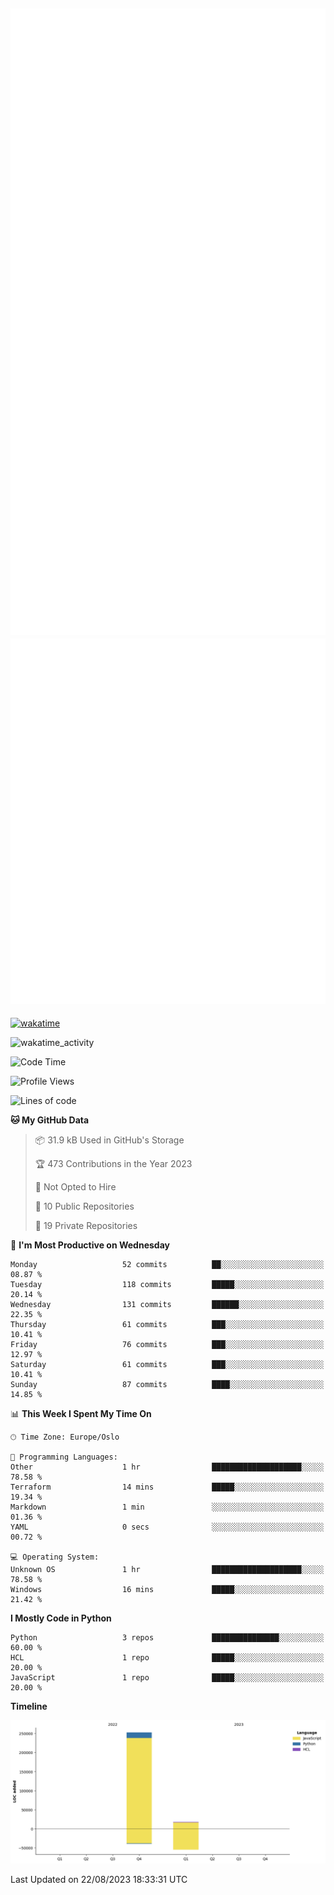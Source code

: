 ![Metrics](/metrics.svg)![Additional metrics](metrics.additional.svg)
----------------------------------------------------------------------------------------------------------------------------------------------------

[![wakatime](https://wakatime.com/badge/user/139c3dc8-b99d-475a-b6b4-e7663d03add8.svg)](https://wakatime.com/@139c3dc8-b99d-475a-b6b4-e7663d03add8)

![wakatime_activity](https://wakatime.com/share/@merca/d0fb6363-0f77-40ae-9525-9b9347ed2e36.svg)

<!--START_SECTION:waka-->
![Code Time](http://img.shields.io/badge/Code%20Time-6%2C743%20hrs%2044%20mins-blue)

![Profile Views](http://img.shields.io/badge/Profile%20Views-0-blue)

![Lines of code](https://img.shields.io/badge/From%20Hello%20World%20I%27ve%20Written-270.4%20thousand%20lines%20of%20code-blue)

**🐱 My GitHub Data** 

> 📦 31.9 kB Used in GitHub's Storage 
 > 
> 🏆 473 Contributions in the Year 2023
 > 
> 🚫 Not Opted to Hire
 > 
> 📜 10 Public Repositories 
 > 
> 🔑 19 Private Repositories 
 > 
📅 **I'm Most Productive on Wednesday** 

```text
Monday                   52 commits          ██░░░░░░░░░░░░░░░░░░░░░░░   08.87 % 
Tuesday                  118 commits         █████░░░░░░░░░░░░░░░░░░░░   20.14 % 
Wednesday                131 commits         ██████░░░░░░░░░░░░░░░░░░░   22.35 % 
Thursday                 61 commits          ███░░░░░░░░░░░░░░░░░░░░░░   10.41 % 
Friday                   76 commits          ███░░░░░░░░░░░░░░░░░░░░░░   12.97 % 
Saturday                 61 commits          ███░░░░░░░░░░░░░░░░░░░░░░   10.41 % 
Sunday                   87 commits          ████░░░░░░░░░░░░░░░░░░░░░   14.85 % 
```


📊 **This Week I Spent My Time On** 

```text
🕑︎ Time Zone: Europe/Oslo

💬 Programming Languages: 
Other                    1 hr                ████████████████████░░░░░   78.58 % 
Terraform                14 mins             █████░░░░░░░░░░░░░░░░░░░░   19.34 % 
Markdown                 1 min               ░░░░░░░░░░░░░░░░░░░░░░░░░   01.36 % 
YAML                     0 secs              ░░░░░░░░░░░░░░░░░░░░░░░░░   00.72 % 

💻 Operating System: 
Unknown OS               1 hr                ████████████████████░░░░░   78.58 % 
Windows                  16 mins             █████░░░░░░░░░░░░░░░░░░░░   21.42 % 
```

**I Mostly Code in Python** 

```text
Python                   3 repos             ███████████████░░░░░░░░░░   60.00 % 
HCL                      1 repo              █████░░░░░░░░░░░░░░░░░░░░   20.00 % 
JavaScript               1 repo              █████░░░░░░░░░░░░░░░░░░░░   20.00 % 
```



**Timeline**

![Lines of Code chart](https://raw.githubusercontent.com/merca/merca/current/assets/bar_graph.png)


 Last Updated on 22/08/2023 18:33:31 UTC
<!--END_SECTION:waka-->
